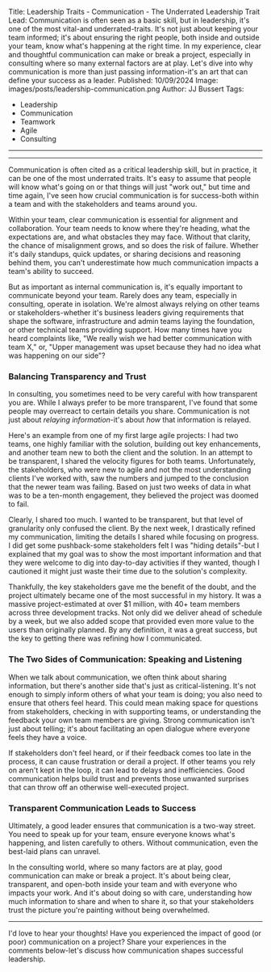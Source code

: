 Title: Leadership Traits - Communication - The Underrated Leadership Trait
Lead: Communication is often seen as a basic skill, but in leadership, it's one of the most vital-and underrated-traits. It's not just about keeping your team informed; it's about ensuring the right people, both inside and outside your team, know what's happening at the right time. In my experience, clear and thoughtful communication can make or break a project, especially in consulting where so many external factors are at play. Let's dive into why communication is more than just passing information-it's an art that can define your success as a leader.
Published: 10/09/2024
Image: images/posts/leadership-communication.png
Author: JJ Bussert
Tags:
 - Leadership
 - Communication
 - Teamwork
 - Agile
 - Consulting
---

<div class="video-responsive">
    <?# YouTube FxS5n_gP4PM height=600 /?>
</div>

---

Communication is often cited as a critical leadership skill, but in practice, it can be one of the most underrated traits. It's easy to assume that people will know what's going on or that things will just "work out," but time and time again, I've seen how crucial communication is for success-both within a team and with the stakeholders and teams around you.

Within your team, clear communication is essential for alignment and collaboration. Your team needs to know where they're heading, what the expectations are, and what obstacles they may face. Without that clarity, the chance of misalignment grows, and so does the risk of failure. Whether it's daily standups, quick updates, or sharing decisions and reasoning behind them, you can't underestimate how much communication impacts a team's ability to succeed.

But as important as internal communication is, it's equally important to communicate beyond your team. Rarely does any team, especially in consulting, operate in isolation. We're almost always relying on other teams or stakeholders-whether it's business leaders giving requirements that shape the software, infrastructure and admin teams laying the foundation, or other technical teams providing support. How many times have you heard complaints like, "We really wish we had better communication with team X," or, "Upper management was upset because they had no idea what was happening on our side"?

### Balancing Transparency and Trust

In consulting, you sometimes need to be very careful with how transparent you are. While I always prefer to be more transparent, I've found that some people may overreact to certain details you share. Communication is not just about *relaying information*-it's about *how* that information is relayed.

Here's an example from one of my first large agile projects: I had two teams, one highly familiar with the solution, building out key enhancements, and another team new to both the client and the solution. In an attempt to be transparent, I shared the velocity figures for both teams. Unfortunately, the stakeholders, who were new to agile and not the most understanding clients I've worked with, saw the numbers and jumped to the conclusion that the newer team was failing. Based on just two weeks of data in what was to be a ten-month engagement, they believed the project was doomed to fail.

Clearly, I shared too much. I wanted to be transparent, but that level of granularity only confused the client. By the next week, I drastically refined my communication, limiting the details I shared while focusing on progress. I did get some pushback-some stakeholders felt I was "hiding details"-but I explained that my goal was to show the most important information and that they were welcome to dig into day-to-day activities if they wanted, though I cautioned it might just waste their time due to the solution's complexity.

Thankfully, the key stakeholders gave me the benefit of the doubt, and the project ultimately became one of the most successful in my history. It was a massive project-estimated at over $1 million, with 40+ team members across three development tracks. Not only did we deliver ahead of schedule by a week, but we also added scope that provided even more value to the users than originally planned. By any definition, it was a great success, but the key to getting there was refining how I communicated.

### The Two Sides of Communication: Speaking and Listening

When we talk about communication, we often think about sharing information, but there's another side that's just as critical-listening. It's not enough to simply inform others of what your team is doing; you also need to ensure that others feel heard. This could mean making space for questions from stakeholders, checking in with supporting teams, or understanding the feedback your own team members are giving. Strong communication isn't just about telling; it's about facilitating an open dialogue where everyone feels they have a voice.

If stakeholders don't feel heard, or if their feedback comes too late in the process, it can cause frustration or derail a project. If other teams you rely on aren't kept in the loop, it can lead to delays and inefficiencies. Good communication helps build trust and prevents those unwanted surprises that can throw off an otherwise well-executed project.

### Transparent Communication Leads to Success

Ultimately, a good leader ensures that communication is a two-way street. You need to speak up for your team, ensure everyone knows what's happening, and listen carefully to others. Without communication, even the best-laid plans can unravel.

In the consulting world, where so many factors are at play, good communication can make or break a project. It's about being clear, transparent, and open-both inside your team and with everyone who impacts your work. And it's about doing so with care, understanding how much information to share and when to share it, so that your stakeholders trust the picture you're painting without being overwhelmed.

---

I'd love to hear your thoughts! Have you experienced the impact of good (or poor) communication on a project? Share your experiences in the comments below-let's discuss how communication shapes successful leadership.
